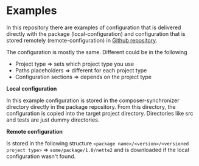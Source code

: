 # Examples
In this repository there are examples of configuration that is delivered
directly with the package (local-configuration) and configuration
that is stored remotely (remote-configuration) in [Github repository](https://github.com/composer-synchronizer/packages).

The configuration is mostly the same. Different could be in the following
- Project type => sets which project type you use
- Paths placeholders => different for each project type
- Configuration sections => depends on the project type

**Local configuration**

In this example configuration is stored in the composer-synchronizer directory directly in the package repository.
From this directory, the configuration is copied into the target project directory.
Directories like src and tests are just dummy directories.

**Remote configuration**

Is stored in the following structure
`<package name>/<version>/<versioned project type>` => `some/package/1.0/nette2` and is downloaded if the local configuration wasn't found.
